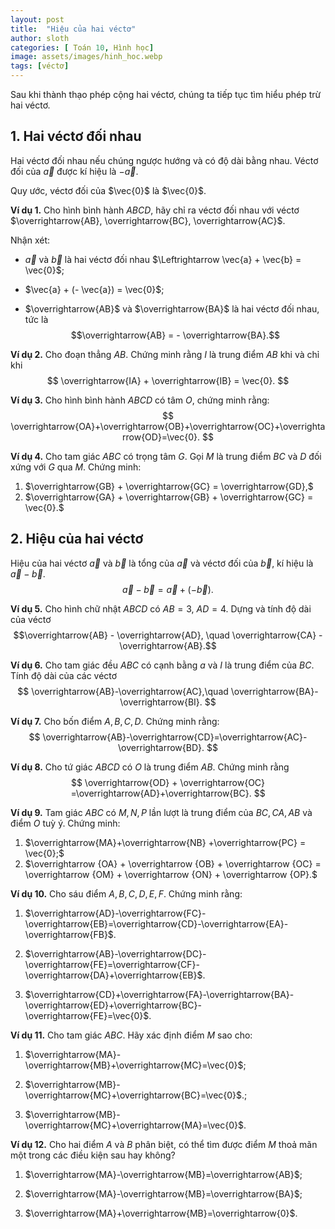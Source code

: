 ```yaml
---
layout: post
title:  "Hiệu của hai véctơ"
author: sloth
categories: [ Toán 10, Hình học]
image: assets/images/hinh_hoc.webp
tags: [véctơ]
---
```


Sau khi thành thạo phép cộng hai véctơ, chúng ta tiếp tục tìm hiểu phép trừ hai véctơ. 

## 1. Hai véctơ đối nhau

Hai véctơ đối nhau nếu chúng ngược hướng và có độ dài bằng nhau. Véctơ
đối của $\vec{a}$ được kí hiệu là $-\vec{a}.$


Quy ước, véctơ đối của $\vec{0}$ là $\vec{0}$.

**Ví dụ 1.** Cho hình bình hành $ABCD$, hãy chỉ ra véctơ đối nhau với véctơ $\overrightarrow{AB}, \overrightarrow{BC}, \overrightarrow{AC}$.


Nhận xét:

-   $\vec{a}$ và $\vec{b}$ là hai véctơ đối nhau $\Leftrightarrow \vec{a} + \vec{b} = \vec{0}$;

-   $\vec{a} + (- \vec{a}) = \vec{0}$;

-   $\overrightarrow{AB}$ và $\overrightarrow{BA}$ là hai véctơ đối nhau, tức là $$\overrightarrow{AB} = - \overrightarrow{BA}.$$

**Ví dụ 2.** Cho đoạn thẳng $AB$. Chứng minh rằng $I$ là trung điểm $AB$ khi và chỉ khi 
$$
\overrightarrow{IA} + \overrightarrow{IB} = \vec{0}.
$$


**Ví dụ 3.** Cho hình bình hành $ABCD$ có tâm $O$, chứng minh rằng:
$$
\overrightarrow{OA}+\overrightarrow{OB}+\overrightarrow{OC}+\overrightarrow{OD}=\vec{0}.
$$



**Ví dụ 4.** Cho tam giác $ABC$ có trọng tâm $G$. Gọi $M$ là trung điểm $BC$ và $D$
đối xứng với $G$ qua $M$. Chứng minh:

1. $\overrightarrow{GB} + \overrightarrow{GC} = \overrightarrow{GD},$
2. $\overrightarrow{GA} + \overrightarrow{GB} + \overrightarrow{GC} = \vec{0}.$

## 2. Hiệu của hai véctơ

Hiệu của hai véctơ $\vec{a}$ và $\vec{b}$ là tổng của $\vec{a}$ và véctơ đối của $\vec{b}$, kí hiệu là $\vec{a}-\vec{b}$.
$$
\vec{a}-\vec{b}=\vec{a}+(-\vec{b}).
$$

**Ví dụ 5.** Cho hình chữ nhật $ABCD$ có $AB=3$, $AD=4.$ Dựng và tính độ dài của
véctơ $$\overrightarrow{AB} - \overrightarrow{AD}, \quad \overrightarrow{CA} - \overrightarrow{AB}.$$



**Ví dụ 6.** Cho tam giác đều $ABC$ có cạnh bằng $a$ và $I$ là trung điểm của $BC$. Tính độ dài của các véctơ 
$$
\overrightarrow{AB}-\overrightarrow{AC},\quad \overrightarrow{BA}-\overrightarrow{BI}.
$$


**Ví dụ 7.** Cho bốn điểm $A,B,C,D$. Chứng minh rằng:
$$
\overrightarrow{AB}-\overrightarrow{CD}=\overrightarrow{AC}-\overrightarrow{BD}.
$$


**Ví dụ 8.** Cho tứ giác $ABCD$ có $O$ là trung điểm $AB$. Chứng minh rằng
$$
\overrightarrow{OD} + \overrightarrow{OC} =\overrightarrow{AD}+\overrightarrow{BC}.
$$



**Ví dụ 9.** Tam giác $ABC$ có $M,N,P$ lần lượt là trung điểm của $BC, CA, AB$ và
điểm $O$ tuỳ ý. Chứng minh: 

1. $\overrightarrow{MA}+\overrightarrow{NB} +\overrightarrow{PC} = \vec{0};$
2. $\overrightarrow {OA}  + \overrightarrow {OB}  + \overrightarrow {OC}  = \overrightarrow {OM}  + \overrightarrow {ON}  + \overrightarrow {OP}.$

**Ví dụ 10.** Cho sáu điểm $A,B,C,D,E,F$. Chứng minh rằng:

1. $\overrightarrow{AD}-\overrightarrow{FC}-\overrightarrow{EB}=\overrightarrow{CD}-\overrightarrow{EA}-\overrightarrow{FB}$.

2. $\overrightarrow{AB}-\overrightarrow{DC}-\overrightarrow{FE}=\overrightarrow{CF}-\overrightarrow{DA}+\overrightarrow{EB}$.

3. $\overrightarrow{CD}+\overrightarrow{FA}-\overrightarrow{BA}-\overrightarrow{ED}+\overrightarrow{BC}-\overrightarrow{FE}=\vec{0}$.

**Ví dụ 11.** Cho tam giác $ABC$. Hãy xác định điểm $M$ sao cho:

1.  $\overrightarrow{MA}-\overrightarrow{MB}+\overrightarrow{MC}=\vec{0}$;

2.  $\overrightarrow{MB}-\overrightarrow{MC}+\overrightarrow{BC}=\vec{0}$.;

3.  $\overrightarrow{MB}-\overrightarrow{MC}+\overrightarrow{MA}=\vec{0}$.

**Ví dụ 12.** Cho hai điểm $A$ và $B$ phân biệt, có thể tìm được điểm $M$ thoả mãn một
trong các điều kiện sau hay không?

1.  $\overrightarrow{MA}-\overrightarrow{MB}=\overrightarrow{AB}$;

2.  $\overrightarrow{MA}-\overrightarrow{MB}=\overrightarrow{BA}$;

3.  $\overrightarrow{MA}+\overrightarrow{MB}=\overrightarrow{0}$.